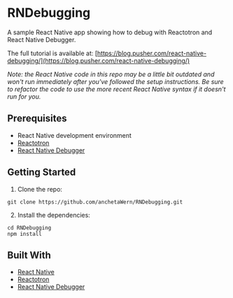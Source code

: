 # RNDebugging

A sample React Native app showing how to debug with Reactotron and React Native Debugger.

The full tutorial is available at: [https://blog.pusher.com/react-native-debugging/](https://blog.pusher.com/react-native-debugging/)

_Note: the React Native code in this repo may be a little bit outdated and won't run immediately after you've followed the setup instructions. Be sure to refactor the code to use the more recent React Native syntax if it doesn't run for you._

## Prerequisites

-   React Native development environment
-   [Reactotron](https://github.com/infinitered/reactotron)
-   [React Native Debugger](https://github.com/jhen0409/react-native-debugger)

## Getting Started

1.  Clone the repo:

```
git clone https://github.com/anchetaWern/RNDebugging.git
```

2.  Install the dependencies:

```
cd RNDebugging
npm install
```

## Built With

-   [React Native](https://facebook.github.io/react-native/)
-   [Reactotron](https://github.com/infinitered/reactotron)
-   [React Native Debugger](https://github.com/jhen0409/react-native-debugger)

